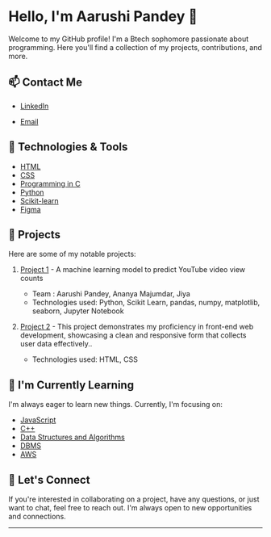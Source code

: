 # Hello, I'm Aarushi Pandey 👋

<!--[![GitHub followers](https://img.shields.io/github/followers/your-username?style=social)](https://github.com/your-username)
[![Twitter Follow](https://img.shields.io/twitter/follow/your-twitter-handle?style=social)](https://twitter.com/your-twitter-handle)-->

Welcome to my GitHub profile! I'm a Btech sophomore passionate about programming. Here you'll find a collection of my projects, contributions, and more.


## 📫 Contact Me

- [LinkedIn](https://www.linkedin.com/in/aarushi-pandey-901363261)
<!--- [Website](https://your-website.com)-->
- [Email](mailto:aarushi003btit22@igdtuw.ac.in)

## 🔧 Technologies & Tools

- [HTML](https://developer.mozilla.org/en-US/docs/Web/HTML)
- [CSS](https://developer.mozilla.org/en-US/docs/Web/CSS)
- [Programming in C](https://www.learn-c.org/)
- [Python](https://www.python.org/)
- [Scikit-learn](https://scikit-learn.org/stable/)
- [Figma](https://www.figma.com/)

## 🚀 Projects

Here are some of my notable projects:

1. [Project 1](https://github.com/Kengo-Akechi/Main) - A machine learning model to predict YouTube video view counts
   - Team : Aarushi Pandey, Ananya Majumdar, Jiya 
   - Technologies used: Python, Scikit Learn, pandas, numpy, matplotlib, seaborn, Jupyter Notebook

2. [Project 2](https://github.com/Kengo-Akechi/Survey-Form-Project) - This project demonstrates my proficiency
 in front-end web development, showcasing a clean and responsive form that collects user data effectively..
   - Technologies used: HTML, CSS
<!--
## 📚 Latest Blog Posts

- [Blog Post 1](link-to-blog-post-1) - Summary of the blog post.
- [Blog Post 2](link-to-blog-post-2) - Summary of the blog post.
- ...

-->

## 🌱 I'm Currently Learning

I'm always eager to learn new things. Currently, I'm focusing on:

- [JavaScript](https://developer.mozilla.org/en-US/docs/Web/JavaScript/Guide)
- [C++](https://www.cplusplus.com/doc/tutorial/)   
- [Data Structures and Algorithms](https://www.geeksforgeeks.org/data-structures/)
- [DBMS](https://www.geeksforgeeks.org/dbms-introduction-of-2-tier-architecture/)
- [AWS]()

## 🤝 Let's Connect

If you're interested in collaborating on a project, have any questions, or just want to chat, feel free to reach out. I'm always open to new opportunities and connections.

---



